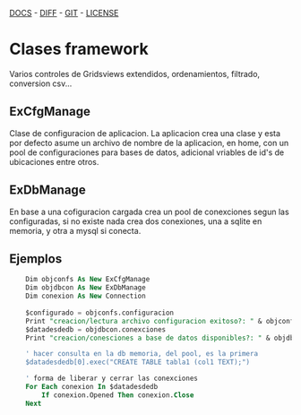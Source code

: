  [DOCS](exdocu.md) - [DIFF](exdiferenciasoriginal.md) - [GIT](https://gitlab.com/venenux/gambasex) - [LICENSE](https://gitlab.com/venenux/gambasex/blob/master/LICENSE.md)

# Clases framework

Varios controles de Gridsviews extendidos, ordenamientos, filtrado, conversion csv...
 
## ExCfgManage
 
Clase de configuracion de aplicacion. La aplicacion crea una clase y esta por defecto 
asume un archivo de nombre de la aplicacion, en home, con un pool de configuraciones 
para bases de datos, adicional vriables de id's de ubicaciones entre otros.

## ExDbManage

En base a una cofiguracion cargada crea un pool de conexciones segun las configuradas, 
si no existe nada crea dos conexiones, una a sqlite en memoria, y otra a mysql si conecta.

## Ejemplos


``` sql
    Dim objconfs As New ExCfgManage
    Dim objdbcon As New ExDbManage
    Dim conexion As New Connection
    
    $configurado = objconfs.configuracion
    Print "creacion/lectura archivo configuracion exitoso?: " & objconfs.configurado
    $datadesdedb = objdbcon.conexciones
    Print "creacion/conesciones a base de datos disponibles?: " & objdbcon.conectados

    ' hacer consulta en la db memoria, del pool, es la primera
    $datadesdedb[0].exec("CREATE TABLE tabla1 (col1 TEXT);")

    ' forma de liberar y cerrar las conexciones
    For Each conexion In $datadesdedb
        If conexion.Opened Then conexion.Close
    Next
    
```